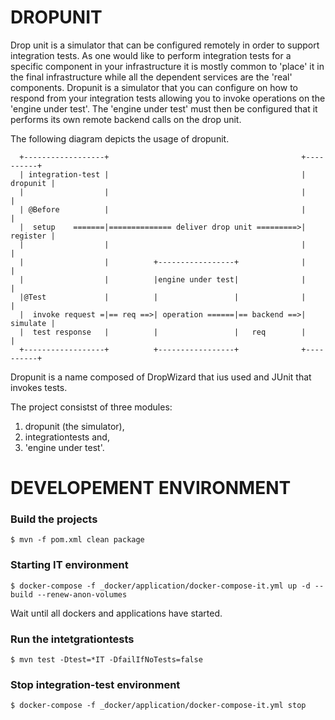 # DROPUNIT

Drop unit is a simulator that can be configured remotely in order to support integration tests. 
As one would like to perform integration tests for a specific component in your infrastructure
it is mostly common to 'place' it in the final infrastructure while all the dependent services 
are the 'real' components. Dropunit is a simulator that you can configure on how to respond
from your integration tests allowing you to invoke operations on the 'engine under test'. 
The 'engine under test' must then be configured that it performs its own remote backend calls 
on the drop unit. 

The following diagram depicts the usage of dropunit.
```
  +------------------+                                           +----------+
  | integration-test |                                           | dropunit | 
  |                  |                                           |          |
  | @Before          |                                           |          |   
  |  setup    =======|============== deliver drop unit =========>| register |   
  |                  |                                           |          |   
  |                  |          +-----------------+              |          |   
  |                  |          |engine under test|              |          |   
  |@Test             |          |                 |              |          |
  |  invoke request =|== req ==>| operation ======|== backend ==>| simulate |   
  |  test response   |          |                 |   req        |          |
  +------------------+          +-----------------+              +----------+ 
```

Dropunit is a name composed of DropWizard that ius used and JUnit that invokes tests.

The project consistst of three modules: 
1) dropunit (the simulator), 
2) integrationtests and,
3) 'engine under test'.
 
# DEVELOPEMENT ENVIRONMENT

### Build the projects

	$ mvn -f pom.xml clean package
	
### Starting IT environment

    $ docker-compose -f _docker/application/docker-compose-it.yml up -d --build --renew-anon-volumes

Wait until all dockers and applications have started.

### Run the intetgrationtests

    $ mvn test -Dtest=*IT -DfailIfNoTests=false


### Stop integration-test environment

    $ docker-compose -f _docker/application/docker-compose-it.yml stop

